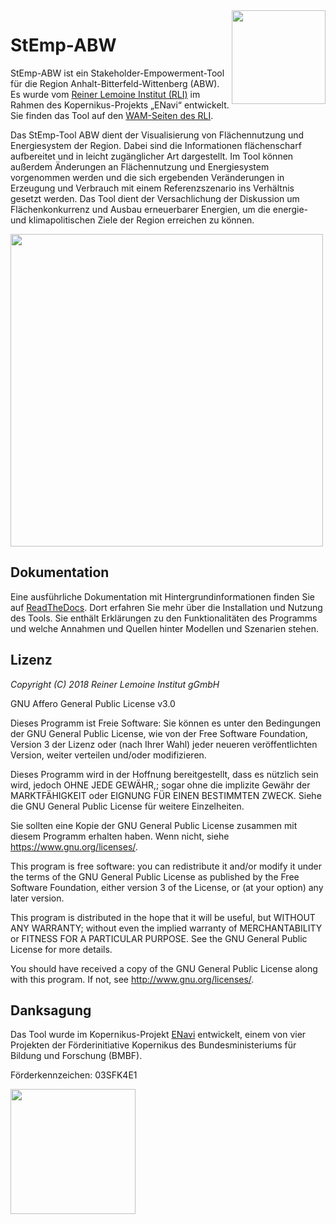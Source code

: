 <img align="right" width="150" src="https://github.com/rl-institut/WAM_APP_stemp_abw/blob/dev/static/stemp_abw/img/rli_logo.png">

# StEmp-ABW

StEmp-ABW ist ein Stakeholder-Empowerment-Tool für die Region
Anhalt-Bitterfeld-Wittenberg (ABW).
Es wurde vom [Reiner Lemoine Institut (RLI)](https://reiner-lemoine-institut.de/)
im Rahmen des Kopernikus-Projekts „ENavi“ entwickelt. Sie finden das Tool auf
den [WAM-Seiten des RLI](https://wam.rl-institut.de/stemp_abw/).

Das StEmp-Tool ABW dient der Visualisierung von Flächennutzung und
Energiesystem der Region. Dabei sind die Informationen flächenscharf
aufbereitet und in leicht zugänglicher Art dargestellt. Im Tool können außerdem
Änderungen an Flächennutzung und Energiesystem vorgenommen werden und die sich
ergebenden Veränderungen in Erzeugung und Verbrauch mit einem Referenzszenario
ins Verhältnis gesetzt werden. Das Tool dient der Versachlichung der Diskussion
um Flächenkonkurrenz und Ausbau erneuerbarer Energien, um die energie- und
klimapolitischen Ziele der Region erreichen zu können.

<img align="middle" width="500" src="https://github.com/rl-institut/WAM_APP_stemp_abw/blob/dev/static/stemp_abw/img/Anhalt_map_website.png">

## Dokumentation

Eine ausführliche Dokumentation mit Hintergrundinformationen finden Sie auf
[ReadTheDocs](https://stemp-abw.readthedocs.io). Dort erfahren Sie mehr über
die Installation und Nutzung des Tools. Sie enthält Erklärungen zu den
Funktionalitäten des Programms und welche Annahmen und Quellen hinter Modellen
und Szenarien stehen.

## Lizenz

*Copyright (C) 2018 Reiner Lemoine Institut gGmbH*

GNU Affero General Public License v3.0

Dieses Programm ist Freie Software: Sie können es unter den Bedingungen
der GNU General Public License, wie von der Free Software Foundation,
Version 3 der Lizenz oder (nach Ihrer Wahl) jeder neueren
veröffentlichten Version, weiter verteilen und/oder modifizieren.

Dieses Programm wird in der Hoffnung bereitgestellt, dass es nützlich sein wird,
jedoch OHNE JEDE GEWÄHR,; sogar ohne die implizite
Gewähr der MARKTFÄHIGKEIT oder EIGNUNG FÜR EINEN BESTIMMTEN ZWECK.
Siehe die GNU General Public License für weitere Einzelheiten.

Sie sollten eine Kopie der GNU General Public License zusammen mit diesem
Programm erhalten haben. Wenn nicht, siehe <https://www.gnu.org/licenses/>.

This program is free software: you can redistribute it and/or modify
it under the terms of the GNU General Public License as published by
the Free Software Foundation, either version 3 of the License, or
(at your option) any later version.

This program is distributed in the hope that it will be useful,
but WITHOUT ANY WARRANTY; without even the implied warranty of
MERCHANTABILITY or FITNESS FOR A PARTICULAR PURPOSE.  See the
GNU General Public License for more details.

You should have received a copy of the GNU General Public License
along with this program.  If not, see <http://www.gnu.org/licenses/>.

## Danksagung

Das Tool wurde im Kopernikus-Projekt
[ENavi](https://www.kopernikus-projekte.de/projekte/systemintegration>)
entwickelt, einem von vier Projekten der Förderinitiative Kopernikus des
Bundesministeriums für Bildung und Forschung (BMBF).

Förderkennzeichen: 03SFK4E1

<img align="left" width="200" src="https://github.com/rl-institut/WAM_APP_stemp_abw/blob/dev/static/stemp_abw/img/Logo_ENavi.png">

